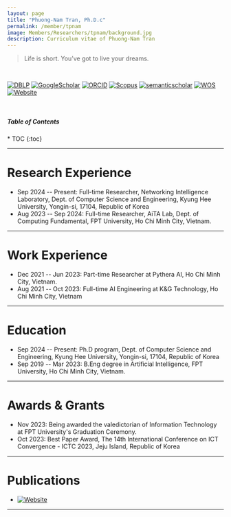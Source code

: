 ```yaml
---
layout: page
title: "Phuong-Nam Tran, Ph.D.c"
permalink: /member/tpnam
image: Members/Researchers/tpnam/background.jpg
description: Curriculum vitae of Phuong-Nam Tran
---
```


> Life is short. You’ve got to live your dreams.

<br>

[![DBLP](https://img.shields.io/badge/DBLP-004F9F?style=flat-square&logo=dblp)](https://dblp.uni-trier.de/pid/176/9582-1.html) 
[![GoogleScholar](https://img.shields.io/badge/Google%20Scholar-4285F4?style=flat-square&logo=Google+Scholar&logoColor=white)](https://scholar.google.com/citations?user=NKbwDD8AAAAJ) 
[![ORCID](https://img.shields.io/badge/ORCID-A6CE39?style=flat-square&logo=ORCID&logoColor=white)](https://orcid.org/0009-0009-6551-9106) 
[![Scopus](https://img.shields.io/badge/Scopus%20Author%20ID-E9711C?style=flat-square&logo=Scopus&logoColor=white)](https://www.scopus.com/authid/detail.uri?authorId=57185035100&logoColor=white) 
[![semanticscholar](https://img.shields.io/badge/Semantic%20Scholar-336699?style=flat-square&logo=semantic+scholar&logoColor=white)](https://www.semanticscholar.org/author/Phuong-Nam-Tran/2280926816)
[![WOS](https://img.shields.io/badge/Web%20of%20Science-black?style=flat-square&logo=Clarivate&logoColor=white)](https://www.webofscience.com/wos/author/record/KIG-2009-2024) 
[![Website](https://img.shields.io/badge/-Personal%20Page-0C2E86?style=flat-square&logo=%2Fe%2F&logoColor=FFFFFF)](https://tpnam0901.github.io/)

<br>

<h5>Table of Contents</h5>
* TOC
{:toc}

***

Research Experience
============
* Sep 2024 -- Present: Full-time Researcher, Networking Intelligence Laboratory, Dept. of Computer Science and Engineering, Kyung Hee University, Yongin-si, 17104, Republic of Korea
* Aug 2023 -- Sep 2024: Full-time Researcher, AiTA Lab, Dept. of Computing Fundamental, FPT University, Ho Chi Minh City, Vietnam.

***

Work Experience
============
* Dec 2021 -- Jun 2023: Part-time Researcher at Pythera AI, Ho Chi Minh City, Vietnam.
* Aug 2021 -- Oct 2023: Full-time AI Engineering at K&G Technology, Ho Chi Minh City, Vietnam

***

Education
============
* Sep 2024 -- Present: Ph.D program, Dept. of Computer Science and Engineering, Kyung Hee University, Yongin-si, 17104, Republic of Korea
* Sep 2019 -- Mar 2023: B.Eng degree in Artificial Intelligence, FPT University, Ho Chi Minh City, Vietnam.

***

Awards & Grants
============
* Nov 2023: Being awarded the valedictorian of Information Technology at FPT University's Graduation Ceremony.
* Oct 2023: Best Paper Award, The 14th International Conference on ICT Convergence - ICTC 2023, Jeju Island, Republic of Korea

***

Publications
============
* [![Website](https://img.shields.io/badge/-Personal%20Page-0C2E86?style=flat-square&logo=%2Fe%2F&logoColor=FFFFFF)](https://tpnam0901.github.io/)

***

